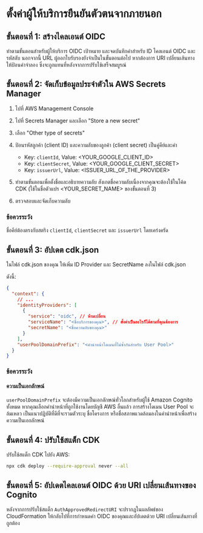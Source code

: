 # ตั้งค่าผู้ให้บริการยืนยันตัวตนจากภายนอก

## ขั้นตอนที่ 1: สร้างไคลเอนต์ OIDC

ทำตามขั้นตอนสำหรับผู้ให้บริการ OIDC เป้าหมาย และจดบันทึกค่าสำหรับ ID ไคลเอนต์ OIDC และรหัสลับ นอกจากนี้ URL ผู้ออกใบรับรองยังจำเป็นในขั้นตอนต่อไป หากต้องการ URI เปลี่ยนเส้นทาง ให้ป้อนค่าจำลอง ซึ่งจะถูกแทนที่หลังจากการปรับใช้เสร็จสมบูรณ์

## ขั้นตอนที่ 2: จัดเก็บข้อมูลประจำตัวใน AWS Secrets Manager

1. ไปที่ AWS Management Console
2. ไปที่ Secrets Manager และเลือก "Store a new secret"
3. เลือก "Other type of secrets"
4. ป้อนรหัสลูกค้า (client ID) และความลับของลูกค้า (client secret) เป็นคู่คีย์และค่า

   - Key: `clientId`, Value: <YOUR_GOOGLE_CLIENT_ID>
   - Key: `clientSecret`, Value: <YOUR_GOOGLE_CLIENT_SECRET>
   - Key: `issuerUrl`, Value: <ISSUER_URL_OF_THE_PROVIDER>

5. ทำตามขั้นตอนเพื่อตั้งชื่อและอธิบายความลับ สังเกตชื่อความลับเนื่องจากคุณจะต้องใช้ในโค้ด CDK (ใช้ในชื่อตัวแปร <YOUR_SECRET_NAME> ของขั้นตอนที่ 3)
6. ตรวจสอบและจัดเก็บความลับ

### ข้อควรระวัง

ชื่อคีย์ต้องตรงกับสตริง `clientId`, `clientSecret` และ `issuerUrl` โดยเคร่งครัด

## ขั้นตอนที่ 3: อัปเดต cdk.json

ในไฟล์ cdk.json ของคุณ ให้เพิ่ม ID Provider และ SecretName ลงในไฟล์ cdk.json

ดังนี้:

```json
{
  "context": {
    // ...
    "identityProviders": [
      {
        "service": "oidc", // ห้ามเปลี่ยน
        "serviceName": "<ชื่อบริการของคุณ>", // ตั้งค่าเป็นอะไรก็ได้ตามที่คุณต้องการ
        "secretName": "<ชื่อความลับของคุณ>"
      }
    ],
    "userPoolDomainPrefix": "<คำนำหน้าโดเมนที่ไม่ซ้ำกันสำหรับ User Pool>"
  }
}
```

### ข้อควรระวัง

#### ความเป็นเอกลักษณ์

`userPoolDomainPrefix` จะต้องมีความเป็นเอกลักษณ์ทั่วโลกสำหรับผู้ใช้ Amazon Cognito ทั้งหมด หากคุณเลือกคำนำหน้าที่ถูกใช้งานโดยบัญชี AWS อื่นแล้ว การสร้างโดเมน User Pool จะล้มเหลว เป็นแนวปฏิบัติที่ดีที่จะรวมตัวระบุ ชื่อโครงการ หรือชื่อสภาพแวดล้อมลงในคำนำหน้าเพื่อสร้างความเป็นเอกลักษณ์

## ขั้นตอนที่ 4: ปรับใช้สแต็ก CDK

ปรับใช้สแต็ก CDK ไปยัง AWS:

```sh
npx cdk deploy --require-approval never --all
```

## ขั้นตอนที่ 5: อัปเดตไคลเอนต์ OIDC ด้วย URI เปลี่ยนเส้นทางของ Cognito

หลังจากการปรับใช้สแต็ก `AuthApprovedRedirectURI` จะปรากฏในผลลัพธ์ของ CloudFormation ให้กลับไปที่การกำหนดค่า OIDC ของคุณและอัปเดตด้วย URI เปลี่ยนเส้นทางที่ถูกต้อง
